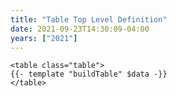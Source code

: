 ```yaml
---
title: "Table Top Level Definition"
date: 2021-09-23T14:30:09-04:00
years: ["2021"]
---
```

<!--more-->

```go-html-template
<table class="table">
{{- template "buildTable" $data -}}
</table>
```
